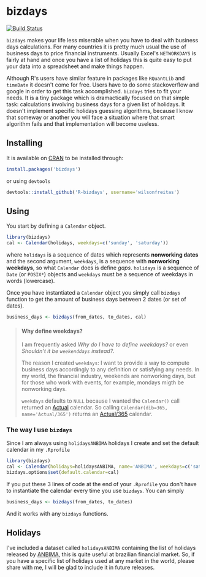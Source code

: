 [cran-bizdays]: http://cran.r-project.org/web/packages/bizdays/index.html
[ANBIMA]: http://portal.anbima.com.br/Pages/home.aspx

# bizdays

[![Build Status](https://travis-ci.org/wilsonfreitas/R-bizdays.svg?branch=master)](https://travis-ci.org/wilsonfreitas/R-bizdays)

`bizdays` makes your life less miserable when you have to deal with business days calculations.
For many countries it is pretty much usual the use of business days to price financial instruments.
Usually Excel's `NETWORKDAYS` is fairly at hand and once you have a list of holidays this is quite easy to put your data into a spreadsheet and make things happen.

Although R's users have similar feature in packages like `RQuantLib` and `timeDate` it doesn't come for free.
Users have to do some stackoverflow and google in order to get this task accomplished.
`bizdays` tries to fit your needs. It is a tiny package which is dramactically focused on that simple task: calculations involving business days for a given list of holidays.
It doesn't implement specific holidays guessing algorithms, because I know that someway or another you will face a situation where that smart algorithm fails and that implementation will become useless.


## Installing

It is available on [CRAN][cran-bizdays] to be installed through:

```R
install.packages('bizdays')
```

or using `devtools`

```R
devtools::install_github('R-bizdays', username='wilsonfreitas')
```

## Using

You start by defining a `Calendar` object.

```R
library(bizdays)
cal <- Calendar(holidays, weekdays=c('sunday', 'saturday'))
```

where `holidays` is a sequence of dates which represents **nonworking dates** and the second argument, `weekdays`, is a sequence with **nonworking weekdays**, so what `Calendar` does is define *gaps*.
`holidays` is a sequence of `Date` (or `POSIX*`) objects and 
`weekdays` must be a sequence of weekdays in words (lowercase).

Once you have instantiated a `Calendar` object you simply call `bizdays` function to get the amount of business days between 2 dates (or set of dates).

```R
business_days <- bizdays(from_dates, to_dates, cal)
```

> #### Why define weekdays?
> 
> I am frequently asked *Why do I have to define weekdays?* or even *Shouldn't it be `weekenddays` instead?*.
> 
> The reason I created `weekdays`:
> I want to provide a way to compute business days accordingly to any definition or satisfying any needs.
> In my world, the financial industry, weekends are nonworking days, but for those who work with events, for example, mondays migth be nonworking days.
> 
> `weekdays` defaults to `NULL` because I wanted the `Calendar()` call returned an [Actual](http://en.wikipedia.org/wiki/Day_count_convention#Actual_methods) calendar.
> So calling `Calendar(dib=365, name='Actual/365')` returns an [Actual/365](http://en.wikipedia.org/wiki/Day_count_convention#Actual.2F365_Fixed) calendar.


### The way I use `bizdays`

Since I am always using `holidaysANBIMA` holidays I create and set the default calendar in my `.Rprofile`

```R
library(bizdays)
cal <- Calendar(holidays=holidaysANBIMA, name='ANBIMA', weekdays=c('saturday', 'sunday'), dib=252)
bizdays.options$set(default.calendar=cal)
```

If you put these 3 lines of code at the end of your `.Rprofile` you don't have to instantiate the calendar every time you use `bizdays`.
You can simply

```R
business_days <- bizdays(from_dates, to_dates)
```

And it works with any `bizdays` functions.

## Holidays

I've included a dataset called `holidaysANBIMA` containing the list of holidays released by [ANBIMA][ANBIMA], this is quite useful at brazilian financial market.
So, if you have a specific list of holidays used at any market in the world, please share with me, I will be glad to include it in future releases.

